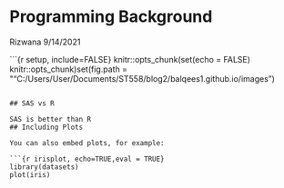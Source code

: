 Programming Background
================
Rizwana
9/14/2021

\`\`\`{r setup, include=FALSE}
knitr::opts\_chunk\(set(echo = FALSE) knitr::opts_chunk\)set(fig.path =
"“C:/Users/User/Documents/ST558/blog2/balqees1.github.io/images”)

```` 

## SAS vs R

SAS is better than R
## Including Plots

You can also embed plots, for example:

```{r irisplot, echo=TRUE,eval = TRUE}
library(datasets)
plot(iris)
````
